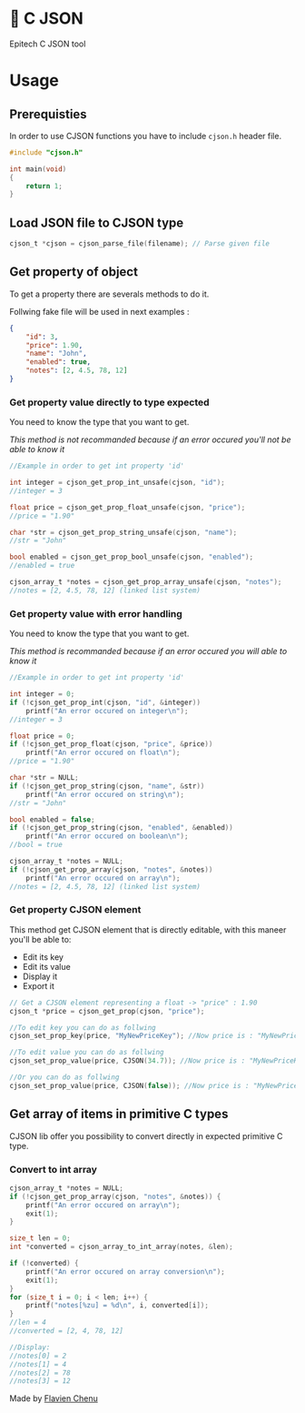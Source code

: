 # 🔡 C JSON
Epitech C JSON tool

# Usage

## Prerequisties
In order to use CJSON functions you have to include `cjson.h` header file.

```c
#include "cjson.h"

int main(void)
{
    return 1;
}
```

## Load JSON file to CJSON type
```c
cjson_t *cjson = cjson_parse_file(filename); // Parse given file
```

## Get property of object
To get a property there are severals methods to do it.

Follwing fake file will be used in next examples :
```json
{
    "id": 3,
    "price": 1.90,
    "name": "John",
    "enabled": true,
    "notes": [2, 4.5, 78, 12]
}
```

### Get property value directly to type expected
You need to know the type that you want to get.


*This method is not recommanded because if an error occured you'll not be able to know it*

```c
//Example in order to get int property 'id'

int integer = cjson_get_prop_int_unsafe(cjson, "id");
//integer = 3

float price = cjson_get_prop_float_unsafe(cjson, "price");
//price = "1.90"

char *str = cjson_get_prop_string_unsafe(cjson, "name");
//str = "John"

bool enabled = cjson_get_prop_bool_unsafe(cjson, "enabled");
//enabled = true

cjson_array_t *notes = cjson_get_prop_array_unsafe(cjson, "notes");
//notes = [2, 4.5, 78, 12] (linked list system)

```

### Get property value with error handling
You need to know the type that you want to get.

*This method is recommanded because if an error occured you will able to know it*

```c
//Example in order to get int property 'id'

int integer = 0;
if (!cjson_get_prop_int(cjson, "id", &integer))
    printf("An error occured on integer\n");
//integer = 3

float price = 0;
if (!cjson_get_prop_float(cjson, "price", &price))
    printf("An error occured on float\n");
//price = "1.90"

char *str = NULL;
if (!cjson_get_prop_string(cjson, "name", &str))
    printf("An error occured on string\n");
//str = "John"

bool enabled = false;
if (!cjson_get_prop_string(cjson, "enabled", &enabled))
    printf("An error occured on boolean\n");
//bool = true

cjson_array_t *notes = NULL;
if (!cjson_get_prop_array(cjson, "notes", &notes))
    printf("An error occured on array\n");
//notes = [2, 4.5, 78, 12] (linked list system)
```

### Get property CJSON element
This method get CJSON element that is directly editable, with this maneer you'll be able to:
- Edit its key
- Edit its value
- Display it
- Export it

```c
// Get a CJSON element representing a float -> "price" : 1.90
cjson_t *price = cjson_get_prop(cjson, "price");

//To edit key you can do as follwing
cjson_set_prop_key(price, "MyNewPriceKey"); //Now price is : "MyNewPriceKey" : 1.90

//To edit value you can do as follwing
cjson_set_prop_value(price, CJSON(34.7)); //Now price is : "MyNewPriceKey" : 34.7

//Or you can do as follwing
cjson_set_prop_value(price, CJSON(false)); //Now price is : "MyNewPriceKey" : false
```

## Get array of items in primitive C types
CJSON lib offer you possibility to convert directly in expected primitive C type.

### Convert to int array
```c
cjson_array_t *notes = NULL;
if (!cjson_get_prop_array(cjson, "notes", &notes)) {
    printf("An error occured on array\n");
    exit(1);
}

size_t len = 0;
int *converted = cjson_array_to_int_array(notes, &len);

if (!converted) {
    printf("An error occured on array conversion\n");
    exit(1);
}
for (size_t i = 0; i < len; i++) {
    printf("notes[%zu] = %d\n", i, converted[i]);
}
//len = 4
//converted = [2, 4, 78, 12]

//Display:
//notes[0] = 2
//notes[1] = 4
//notes[2] = 78
//notes[3] = 12
```

Made by [Flavien Chenu](https://github.com/flavien-chenu)
